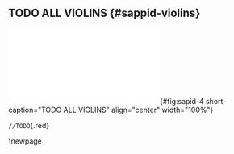 ## TODO ALL VIOLINS {#sappid-violins}

![**TODO ALL VIOLINS.** TODO](images/TODO-4.pdf "todo-violin"){#fig:sapid-4 short-caption="TODO ALL VIOLINS" align="center" width="100%"}

`//TODO`{.red}

\newpage